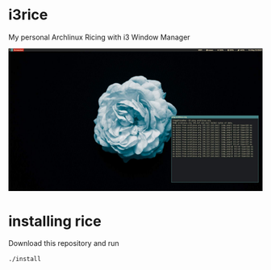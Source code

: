 # i3rice

My personal Archlinux Ricing with i3 Window Manager

![Alt text](screenshot.jpg)

# installing rice

Download this repository and run

```shell
./install
```
